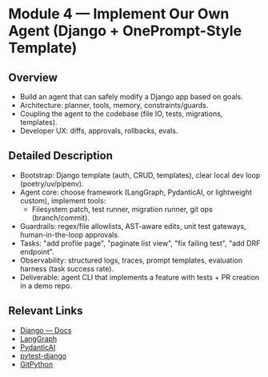 # Module 4 — Implement Our Own Agent (Django + OnePrompt-Style Template)

## Overview

- Build an agent that can safely modify a Django app based on goals.
- Architecture: planner, tools, memory, constraints/guards.
- Coupling the agent to the codebase (file IO, tests, migrations, templates).
- Developer UX: diffs, approvals, rollbacks, evals.

## Detailed Description

- Bootstrap: Django template (auth, CRUD, templates), clear local dev loop (poetry/uv/pipenv).
- Agent core: choose framework (LangGraph, PydanticAI, or lightweight custom), implement tools:
  - Filesystem patch, test runner, migration runner, git ops (branch/commit).
- Guardrails: regex/file allowlists, AST-aware edits, unit test gateways, human-in-the-loop approvals.
- Tasks: "add profile page", "paginate list view", "fix failing test", "add DRF endpoint".
- Observability: structured logs, traces, prompt templates, evaluation harness (task success rate).
- Deliverable: agent CLI that implements a feature with tests + PR creation in a demo repo.

## Relevant Links

- [Django — Docs](https://docs.djangoproject.com/)
- [LangGraph](https://langchain-ai.github.io/langgraph/)
- [PydanticAI](https://ai.pydantic.dev/)
- [pytest-django](https://pytest-django.readthedocs.io/)
- [GitPython](https://gitpython.readthedocs.io/)